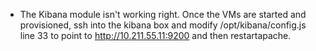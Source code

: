 - The Kibana module isn't working right. Once the VMs are started and provisioned, ssh into the kibana box and modify /opt/kibana/config.js line 33 to point to http://10.211.55.11:9200 and then restartapache.
